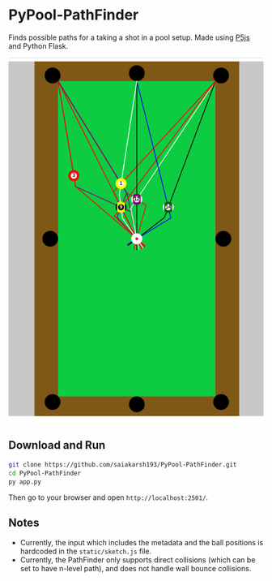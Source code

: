 # PyPool-PathFinder  
Finds possible paths for a taking a shot in a pool setup. Made using [P5js](https://p5js.org/) and Python Flask.  

![pool_demo](./assets/screenshot.png)  

## Download and Run  
```bash
git clone https://github.com/saiakarsh193/PyPool-PathFinder.git
cd PyPool-PathFinder
py app.py
```  
Then go to your browser and open `http://localhost:2501/`.  

## Notes  
- Currently, the input which includes the metadata and the ball positions is hardcoded in the `static/sketch.js` file.  
- Currently, the PathFinder only supports direct collisions (which can be set to have n-level path), and does not handle wall bounce collisions.  